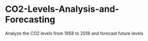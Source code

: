 # CO2-Levels-Analysis-and-Forecasting
Analyze the CO2 levels from 1958 to 2018 and forecast future levels
